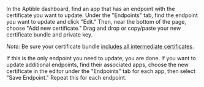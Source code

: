 In the Aptible dashboard, find an app that has an endpoint with the certificate you want to update. Under the "Endpoints" tab, find the endpoint you want to update and click "Edit." Then, near the bottom of the page, choose "Add new certificate." Drag and drop or copy/paste your new certificate bundle and private key.

*Note:* Be sure your certificate bundle [includes all intermediate certificates](https://support.aptible.com/support/topics/paas/how-to-order-certs/).

If this is the only endpoint you need to update, you are done. If you want to update additional endpoints, find their associated apps, choose the new certificate in the editor under the "Endpoints" tab for each app, then select "Save Endpoint." Repeat this for each endpoint.
